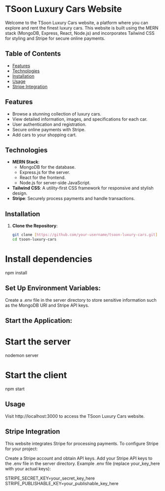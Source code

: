 # TSoon Luxury Cars Website

Welcome to the TSoon Luxury Cars website, a platform where you can explore and rent the finest luxury cars. This website is built using the MERN stack (MongoDB, Express, React, Node.js) and incorporates Tailwind CSS for styling and Stripe for secure online payments.

## Table of Contents

- [Features](#features)
- [Technologies](#technologies)
- [Installation](#installation)
- [Usage](#usage)
- [Stripe Integration](#stripe-integration)

## Features

- Browse a stunning collection of luxury cars.
- View detailed information, images, and specifications for each car.
- User authentication and registration.
- Secure online payments with Stripe.
- Add cars to your shopping cart.

## Technologies

- **MERN Stack**:
  - MongoDB for the database.
  - Express.js for the server.
  - React for the frontend.
  - Node.js for server-side JavaScript.
- **Tailwind CSS**: A utility-first CSS framework for responsive and stylish design.
- **Stripe**: Securely process payments and handle transactions.

## Installation

1. **Clone the Repository**:

   ```bash
   git clone [https://github.com/your-username/tsoon-luxury-cars.git]    (https://github.com/letmechek/tsooncars.git)
   cd tsoon-luxury-cars
# Install  dependencies
npm install

## Set Up Environment Variables:

Create a .env file in the server directory to store sensitive information such as the MongoDB URI and Stripe API keys.

## Start the Application:
# Start the server
nodemon server

# Start the client
npm start

## Usage
Visit http://localhost:3000 to access the TSoon Luxury Cars website.
## Stripe Integration
This website integrates Stripe for processing payments. To configure Stripe for your project:

Create a Stripe account and obtain API keys.
Add your Stripe API keys to the .env file in the server directory.
Example .env file (replace your_key_here with your actual keys):

STRIPE_SECRET_KEY=your_secret_key_here
STRIPE_PUBLISHABLE_KEY=your_publishable_key_here
